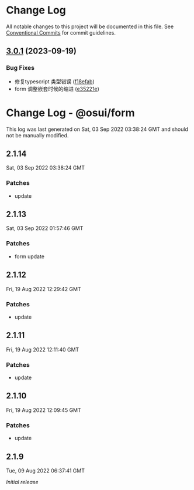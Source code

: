 # Change Log

All notable changes to this project will be documented in this file.
See [Conventional Commits](https://conventionalcommits.org) for commit guidelines.

## [3.0.1](https://gitee.com/gitee-fe/osui/tree/master/compare/v2.1.8...v3.0.1) (2023-09-19)


### Bug Fixes

* 修复typescript 类型错误 ([f18efab](https://gitee.com/gitee-fe/osui/tree/master/commits/f18efab2a15a47cc163dceba128b521c5522063f))
* form 调整嵌套时候的缩进 ([e35221e](https://gitee.com/gitee-fe/osui/tree/master/commits/e35221e812a49607ddcb6bf6ed96ab91d20b5c8d))





# Change Log - @osui/form

This log was last generated on Sat, 03 Sep 2022 03:38:24 GMT and should not be manually modified.

## 2.1.14
Sat, 03 Sep 2022 03:38:24 GMT

### Patches

- update

## 2.1.13
Sat, 03 Sep 2022 01:57:46 GMT

### Patches

- form update

## 2.1.12
Fri, 19 Aug 2022 12:29:42 GMT

### Patches

- update

## 2.1.11
Fri, 19 Aug 2022 12:11:40 GMT

### Patches

- update

## 2.1.10
Fri, 19 Aug 2022 12:09:45 GMT

### Patches

- update

## 2.1.9
Tue, 09 Aug 2022 06:37:41 GMT

_Initial release_
